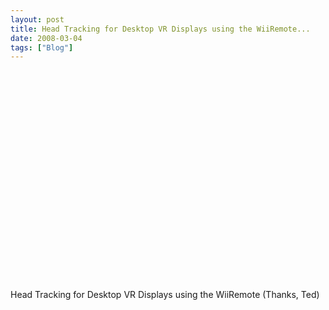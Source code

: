 ```yaml
---
layout: post
title: Head Tracking for Desktop VR Displays using the WiiRemote...
date: 2008-03-04
tags: ["Blog"]
---
```


<object width="400" height="336"><param name="movie" value="Jd3-eiid-Uw&rel=0&egm=0&showinfo=0&fs=1"></param><param name="wmode" value="transparent"></param><param name="allowFullScreen" value="true"></param><embed src="http://www.youtube.com/v/Jd3-eiid-Uw&rel=0&egm=0&showinfo=0&fs=1" type="application/x-shockwave-flash" width="400" height="336" allowFullScreen="true" wmode="transparent"></embed></object>  

Head Tracking for Desktop VR Displays using the WiiRemote (Thanks, Ted)
